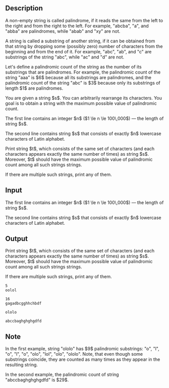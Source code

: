 ## Description

<div><p>A non-empty string is called <span class="tex-font-style-it">palindrome</span>, if it reads the same from the left to the right and from the right to the left. For example, "<span class="tex-font-style-tt">abcba</span>", "<span class="tex-font-style-tt">a</span>", and "<span class="tex-font-style-tt">abba</span>" are palindromes, while "<span class="tex-font-style-tt">abab</span>" and "<span class="tex-font-style-tt">xy</span>" are not.</p><p>A string is called a <span class="tex-font-style-it">substring</span> of another string, if it can be obtained from that string by dropping some (possibly zero) number of characters from the beginning and from the end of it. For example, "<span class="tex-font-style-tt">abc</span>", "<span class="tex-font-style-tt">ab</span>", and "<span class="tex-font-style-tt">c</span>" are substrings of the string "<span class="tex-font-style-tt">abc</span>", while "<span class="tex-font-style-tt">ac</span>" and "<span class="tex-font-style-tt">d</span>" are not.</p><p>Let's define a <span class="tex-font-style-it">palindromic count</span> of the string as the number of its substrings that are palindromes. For example, the palindromic count of the string "<span class="tex-font-style-tt">aaa</span>" is $6$ because all its substrings are palindromes, and the palindromic count of the string "<span class="tex-font-style-tt">abc</span>" is $3$ because only its substrings of length $1$ are palindromes.</p><p>You are given a string $s$. You can arbitrarily rearrange its characters. You goal is to obtain a string with the maximum possible value of palindromic count.</p></div><div class="input-specification"><p>The first line contains an integer $n$ ($1 \le n \le 100\,000$)&nbsp;— the length of string $s$.</p><p>The second line contains string $s$ that consists of exactly $n$ lowercase characters of Latin alphabet.</p></div><div class="output-specification"><p>Print string $t$, which consists of the same set of characters (and each characters appears exactly the same number of times) as string $s$. Moreover, $t$ should have the maximum possible value of palindromic count among all such strings strings.</p><p>If there are multiple such strings, print any of them.</p></div>

## Input

<p>The first line contains an integer $n$ ($1 \le n \le 100\,000$)&nbsp;— the length of string $s$.</p><p>The second line contains string $s$ that consists of exactly $n$ lowercase characters of Latin alphabet.</p>

## Output

<p>Print string $t$, which consists of the same set of characters (and each characters appears exactly the same number of times) as string $s$. Moreover, $t$ should have the maximum possible value of palindromic count among all such strings strings.</p><p>If there are multiple such strings, print any of them.</p>





```input1
5
oolol

```




```input2
16
gagadbcgghhchbdf

```




```output1
ololo

```




```output2
abccbaghghghgdfd

```



## Note

<p>In the first example, string "<span class="tex-font-style-tt">ololo</span>" has $9$ palindromic substrings: "<span class="tex-font-style-tt">o</span>", "<span class="tex-font-style-tt">l</span>", "<span class="tex-font-style-tt">o</span>", "<span class="tex-font-style-tt">l</span>", "<span class="tex-font-style-tt">o</span>", "<span class="tex-font-style-tt">olo</span>", "<span class="tex-font-style-tt">lol</span>", "<span class="tex-font-style-tt">olo</span>", "<span class="tex-font-style-tt">ololo</span>". Note, that even though some substrings coincide, they are counted as many times as they appear in the resulting string.</p><p>In the second example, the palindromic count of string "<span class="tex-font-style-tt">abccbaghghghgdfd</span>" is $29$.</p>
